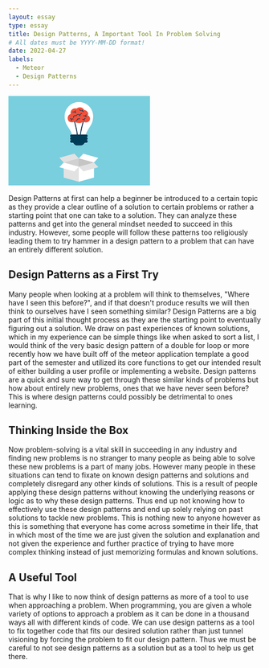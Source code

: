 ```yaml
---
layout: essay
type: essay
title: Design Patterns, A Important Tool In Problem Solving
# All dates must be YYYY-MM-DD format!
date: 2022-04-27
labels:
  - Meteor
  - Design Patterns
---
```


<img class="ui tiny right spaced image" src="../images/thinking.png">


Design Patterns at first can help a beginner be introduced to a certain topic as they provide a clear outline of a solution to certain problems or rather a starting point that one can take to a solution. They can analyze these patterns and get into the general mindset needed to succeed in this industry. However, some people will follow these patterns too religiously leading them to try hammer in a design pattern to a problem that can have an entirely different solution. 

## Design Patterns as a First Try

Many people when looking at a problem will think to themselves, "Where have I seen this before?", and if that doesn't produce results we will then think to ourselves have I seen something similar? Design Patterns are a big part of this initial thought process as they are the starting point to eventually figuring out a solution. We draw on past experiences of known solutions, which in my experience can be simple things like when asked to sort a list, I would think of the very basic design pattern of a double for loop or more recently how we have built off of the meteor application template a good part of the semester and utilized its core functions to get our intended result of either building a user profile or implementing a website. Design patterns are a quick and sure way to get through these similar kinds of problems but how about entirely new problems, ones that we have never seen before? This is where design patterns could possibly be detrimental to ones learning.


## Thinking Inside the Box

Now problem-solving is a vital skill in succeeding in any industry and finding new problems is no stranger to many people as being able to solve these new problems is a part of many jobs. However many people in these situations can tend to fixate on known design patterns and solutions and completely disregard any other kinds of solutions. This is a result of people applying these design patterns without knowing the underlying reasons or logic as to why these design patterns. Thus end up not knowing how to effectively use these design patterns and end up solely relying on past solutions to tackle new problems. This is nothing new to anyone however as this is something that everyone has come across sometime in their life, that in which most of the time we are just given the solution and explanation and not given the experience and further practice of trying to have more complex thinking instead of just memorizing formulas and known solutions.


## A Useful Tool

That is why I like to now think of design patterns as more of a tool to use when approaching a problem. When programming, you are given a whole variety of options to approach a problem as it can be done in a thousand ways all with different kinds of code. We can use design patterns as a tool to fix together code that fits our desired solution rather than just tunnel visioning by forcing the problem to fit our design pattern. Thus we must be careful to not see design patterns as a solution but as a tool to help us get there.

